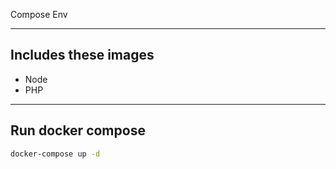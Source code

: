Compose Env
***
## Includes these images
- Node
- PHP
***
## Run docker compose

```bash
docker-compose up -d
```